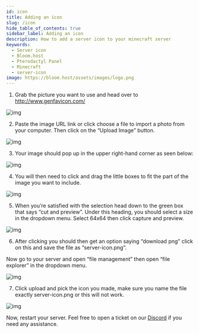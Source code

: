 ```yaml
---
id: icon
title: Adding an icon
slug: /icon
hide_table_of_contents: true
sidebar_label: Adding an icon
description: How to add a server icon to your minecraft server
keywords:
  - Server icon
  - Bloom.host
  - Pterodactyl Panel
  - Minecraft
  - server-icon
image: https://bloom.host/assets/images/logo.png
---
```


1. Grab the picture you want to use and head over to http://www.genfavicon.com/


![img](/imgs/running_a_server/icon/1.png)

2. Paste the image URL link or click choose a file to import a photo from your computer. Then click on the “Upload Image” button.

![img](/imgs/running_a_server/icon/2.png)

3. Your image should pop up in the upper right-hand corner as seen below:

![img](/imgs/running_a_server/icon/3.png)

4. You will then need to click and drag the little boxes to fit the part of the image you want to include.

![img](/imgs/running_a_server/icon/4.png)

5. When you’re satisfied with the selection head down to the green box that says “cut and preview”. Under this heading, you should select a size in the dropdown menu. Select 64x64 then click capture and preview.

![img](/imgs/running_a_server/icon/5.png)


6. After clicking you should then get an option saying “download png” click on this and save the file as “server-icon.png”. 

Now go to your server and open “file management” then open “file explorer” in the dropdown menu.

![img](/imgs/running_a_server/icon/6.png)

7. Click upload and pick the icon you made, make sure you name the file exactly server-icon.png or this will not work.

![img](/imgs/running_a_server/icon/7.png)

Now, restart your server. Feel free to open a ticket on our [Discord](https://discord.gg/bloom) if you need any assistance. 



